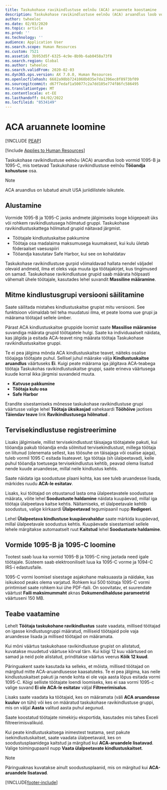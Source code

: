 ```yaml
---
title: Taskukohase ravikindlustuse eelnõu (ACA) aruannete koostamine
description: Taskukohase ravikindlustuse eelnõu (ACA) aruandlus loob vormid 1095-B ja 1095-C, mis toetavad Taskukohase ravikindlustuse eelnõu **Tööandja kohustuse** osa.
author: twheeloc
ms.date: 02/03/2020
ms.topic: article
ms.prod: ''
ms.technology: ''
audience: Application User
ms.search.scope: Human Resources
ms.custom: 7521
ms.assetid: 3b953d5f-6325-4c9e-8b9b-6ab0458a73f8
ms.search.region: Global
ms.author: twheeloc
ms.search.validFrom: 2020-02-03
ms.dyn365.ops.version: AX 7.0.0, Human Resources
ms.openlocfilehash: 6682a98bb7241060b035e7da1396ec8f8973bf09
ms.sourcegitcommit: d67f7edaf1a50077c2a7dd105e774f86fc586495
ms.translationtype: MT
ms.contentlocale: et-EE
ms.lasthandoff: 04/02/2022
ms.locfileid: "8534149"
---
```

# <a name="generate-aca-reports"></a>ACA aruannete loomine


[!INCLUDE [PEAP](../includes/peap-1.md)]

[!include [Applies to Human Resources](../includes/applies-to-hr.md)]

Taskukohase ravikindlustuse eelnõu (ACA) aruandlus loob vormid 1095-B ja 1095-C, mis toetavad Taskukohase ravikindlustuse eelnõu **Tööandja kohustuse** osa.

> [!NOTE]
> ACA aruandlus on lubatud ainult USA juriidilistele isikutele.

## <a name="getting-started"></a>Alustamine

Vormide 1095-B ja 1095-C jaoks andmete jälgimiseks looge kõigepealt üks või rohkem ravikindlustusega hõlmatud gruppi. Taskukohase ravikindlustuskattega hõlmatud grupid näitavad järgmist.

- Töötajale kindlustuskaitse pakkumine
- Töötaja osa madalaima maksumusega kuumaksest, kui kulu ületab föderaalset vaesuspiiri
- Tööandja kasutatav Safe Harbor, kui see on kohaldatav

Taskukohase ravikindlustuse gurpid võimaldavad hallata nendel väljadel olevaid andmeid, ilma et oleks vaja muuta iga töötajakirjet, kus tingimused on samad. Taskukohase ravikindlustuse grupid saab määrata hõlpsasti vähemalt ühele töötajale, kasutades lehel suvandit **Massiline määramine**.

## <a name="maintaining-multiple-versions-of-a-coverage-group"></a>Mitme kindlustusgrupi versiooni säilitamine

Saate säilitada mistahes kindlustuskaitse grupist mitu versiooni. See funktsioon võimaldab teil teha muudatusi ilma, et peate looma uue grupi ja määrama töötajad sellele ümber. 

Pärast ACA kindlustuskaitse gruppide loomist saate **Massilise määramise** suvandiga määrata grupid töötajatele hulgi. Saate ka individuaalselt näidata, kas jälgida ja esitada ACA-teavet ning määrata töötaja Taskukohase ravikindlustuskaitse gruppi.

Te ei pea jälgima mõnda ACA kindlustuskaitse teavet, näiteks osalise tööajaga töötajate puhul. Sellisel juhul määrake välja **Kindlustuskaitse aruandlus** väärtuseks **Ei**. Kuigi peate määrama iga jälgitava ACA-teabega töötaja Taskukohas ravikindlustuskaitse gruppi, saate erineva väärtusega kuude korral ikka järgmisi suvandeid muuta.

- **Katvuse pakkumine**
- **Töötaja kulu osa**
- **Safe Harbor**

Erandite sisestamiseks mõnesse taskukohase ravikindlustuse grupi väärtusse valige lehel **Töötaja üksikasjad** vahekaardi **Tööhõive** jaotises **Täiendav teave** link **Ravikindlustusega hõlmatud** .

## <a name="reporting-health-care-coverage"></a>Tervisekindlustuse registreerimine

Lisaks jälgimisele, millist tervisekindlustust täisajaga töötajatele pakuti, kui tööandja pakub tööandja enda sõlmitud tervisekindlustust, millega töötaja on liitunud (olenemata sellest, kas töösuhe on täisajaga või osalise ajaga), tuleb vormil 1095 C esitada lisateavet. Iga töötaja (sh ülalpeetavad), kelle puhul tööandja toetusega tervisekindlustus kehtib, peavad olema lisatud nende kuude aruandesse, millal neile kindlustus kehtis. 

Saate näidata iga soodustuse plaani kohta, kas see tuleb aruandesse lisada, märkides ruudu **ACA-le esitatav**.

Lisaks, kui töötajad on otsustanud lasta oma ülalpeetavatele soodustuse määrata, võite lehel **Soodustuste haldamine** näidata kuupäevad, millal iga töötaja ülalpeetava kaitse kehtis. Näitamiseks, et ülalpeetavale kehtib soodustus, valige kiirkaardi **Ülalpeetavad** tegumipaanil nupp **Redigeeri**.

Lehel **Ülalpeetava kindlustuse kuupäevahaldur** saate märkida kuupäevad, millal ülalpeetavale soodustus kehtis. Kuupäevade sisestamisel sellele lehele märgitakse automaatselt ruut **Kaitstud** lehel **Soodustuste haldamine**.

## <a name="generate-1095-b-and-1095-c-forms"></a>Vormide 1095-B ja 1095-C loomine

Tootest saab luua ka vormid 1095-B ja 1095-C ning jaotada need igale töötajale. Süsteem saab elektrooniliselt luua ka 1095-C vorme ja 1094-C IRS-i edastusfaile.  

1095-C vormi loomisel sisestage asjakohane maksuaasta ja näidake, kas isikukood peaks olema varjatud. Rohkem kui 500 töötaja 1095-C vormi printimisel saate rohkem kui ühe PDF-faili. On soovitatav, et suurendate väärtust **Faili maksimummaht** aknas **Dokumendihalduse parameetrid** väärtuseni 150 MB.

## <a name="viewing-information"></a>Teabe vaatamine

Lehelt **Töötaja taskukohane ravikindlustus** saate vaadata, millised töötajad on igasse kindlustusgruppi määratud, milliseid töötajaid pole vaja aruandesse lisada ja millised töötajad on määramata.

Kui mõni väärtus taskukohase ravikindlustuse grupist on alistatud, kuvatakse muudetud väärtuse kõrval tärn. Kui kõigi 12 kuu väärtused on samad ja neid pole alistatud, prinditakse väärtus veerus **Kõik 12 kuud**.

Päringuakent saate kasutada ka selleks, et mõista, millised töötajad on märgitud mitte ACA-aruandlusesse kaasatuteks. Te ei pea jälgima, kas neile kindlustuskaitset pakuti ja nende kohta ei ole vaja aasta lõpus esitada vormi 1095-C. Kõigi selliste töötajate loendi loomiseks, kes ei saa vormi 1095-c valige suvand **Ei ole ACA-le esitatav** väljal **Filtreerimisalus**.

Lisaks saate vaadata ka töötajaid, kes on määramata (väli **ACA aruandesse kuuluv** on tühi) või kes on määratud taskukohase ravikindlustuse gruppi, mis on väljal **Aasta** valitud aasta puhul aegunud.

Saate koostatud töötajate nimekirju eksportida, kasutades mis tahes Exceli filtreerimisvalikuid.

Kui peate kindlustuskaitsega inimestest teatama, sest pakute isekindlustuskaitset, saate vaadata ülalpeetavaid, kes on soodustusplaanidega kaitstud ja märgitud kui **ACA-aruandele lisatavad**. Valige toimingupaanil nupp **Vaata ülalpeetavate kindlustuskaitset**.

> [!NOTE]
> Päringuaknas kuvatakse ainult soodustusplaanid, mis on märgitud kui **ACA-aruandele lisatavad**.


[!INCLUDE[footer-include](../includes/footer-banner.md)]
